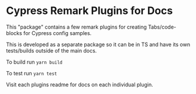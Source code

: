 # Cypress Remark Plugins for  Docs

This "package" contains a few remark plugins for creating Tabs/code-blocks for
Cypress config samples.

This is developed as a separate package so it can be in TS and have its own
tests/builds outside of the main docs.

To build run `yarn build`

To test run `yarn test`



Visit each plugins readme for docs on each individual plugin.